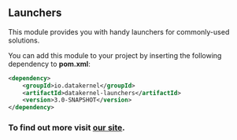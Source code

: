 ## Launchers

This module provides you with handy launchers for commonly-used solutions.

You can add this module to your project by inserting the following dependency to **pom.xml**:
```xml
<dependency>
    <groupId>io.datakernel</groupId>
    <artifactId>datakernel-launchers</artifactId>
    <version>3.0-SNAPSHOT</version>
</dependency>
```

### To find out more visit [our site](https://datakernel.io/docs/core/launcher.html).